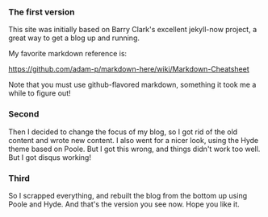 ### The first version

This site was initially based on Barry Clark's excellent jekyll-now project, a great way to get a blog up and running.

My favorite markdown reference is:

https://github.com/adam-p/markdown-here/wiki/Markdown-Cheatsheet

Note that you must use github-flavored markdown, something it took me a while to figure out!

### Second

Then I decided to change the focus of my blog, so I got rid of the old content and wrote new content. I also went for a nicer look, using the Hyde theme based on Poole. But I got this wrong, and things didn't work too well. But I got disqus working!

### Third

So I scrapped everything, and rebuilt the blog from the bottom up using Poole and Hyde. And that's the version you see now. Hope you like it.
